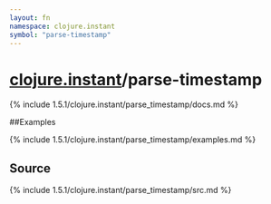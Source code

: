 ```yaml
---
layout: fn
namespace: clojure.instant
symbol: "parse-timestamp"
---
```


# [clojure.instant](../)/parse-timestamp

{% include 1.5.1/clojure.instant/parse_timestamp/docs.md %}

##Examples

{% include 1.5.1/clojure.instant/parse_timestamp/examples.md %}
## Source
{% include 1.5.1/clojure.instant/parse_timestamp/src.md %}

